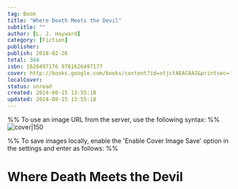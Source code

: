 ```yaml
---
tag: Book
title: "Where Death Meets the Devil"
subtitle: ""
author: [L. J. Hayward]
category: [Fiction]
publisher: 
publish: 2018-02-26
total: 344
isbn: 1626497176 9781626497177
cover: http://books.google.com/books/content?id=xtjctAEACAAJ&printsec=frontcover&img=1&zoom=1&source=gbs_api
localCover: 
status: unread
created: 2024-08-15 13:55:18
updated: 2024-08-15 13:55:18
---
```


%% To use an image URL from the server, use the following syntax: %%
![cover|150](http://books.google.com/books/content?id=xtjctAEACAAJ&printsec=frontcover&img=1&zoom=1&source=gbs_api)

%% To save images locally, enable the 'Enable Cover Image Save' option in the settings and enter as follows: %%


# Where Death Meets the Devil